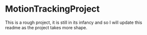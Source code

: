 # MotionTrackingProject
This is a rough project, it is still in its infancy and so I will update this readme as the project takes more shape.
